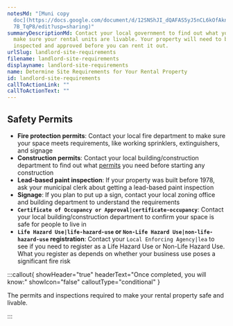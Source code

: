 ```yaml
---
notesMd: "[Muni copy
  doc](https://docs.google.com/document/d/12SNShJI_dQAFAS5yJ5nCL6kOfAknWOvjn4-W\
  7B_TqP8/edit?usp=sharing)"
summaryDescriptionMd: Contact your local government to find out what you need to
  make sure your rental units are livable. Your property will need to be
  inspected and approved before you can rent it out.
urlSlug: landlord-site-requirements
filename: landlord-site-requirements
displayname: landlord-site-requirements
name: Determine Site Requirements for Your Rental Property
id: landlord-site-requirements
callToActionLink: ""
callToActionText: ""
---
```

## Safety Permits

* **Fire protection permits**: Contact your local fire department to make sure your space meets requirements, like working sprinklers, extinguishers, and signage
* **Construction permits**: Contact your local building/construction department to find out what [permits](https://business.nj.gov/pages/building-permits-and-inspections) you need before starting any construction
* **Lead-based paint inspection**: If your property was built before 1978, ask your municipal clerk about getting a lead-based paint inspection
* **Signage**: If you plan to put up a sign, contact your local zoning office and building department to understand the requirements
* **`Certificate of Occupancy or Approval|certificate-occupancy`**:  Contact your local building/construction department to confirm your space is safe for people to live in
* **`Life Hazard Use|life-hazard-use` or `Non-Life Hazard Use|non-life-hazard-use` registration**: Contact your `Local Enforcing Agency|lea` to see if you need to register as a Life Hazard Use or Non-Life Hazard Use. What you register as depends on whether your business use poses a significant fire risk

:::callout{ showHeader="true" headerText="Once completed, you will know:" showIcon="false" calloutType="conditional" }

The permits and inspections required to make your rental property safe and livable.

:::